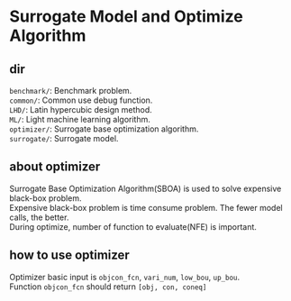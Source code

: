 # Surrogate Model and Optimize Algorithm

## dir

`benchmark/`: Benchmark problem.  
`common/`: Common use debug function.  
`LHD/`: Latin hypercubic design method.  
`ML/`: Light machine learning algorithm.  
`optimizer/`: Surrogate base optimization algorithm.  
`surrogate/`: Surrogate model.  

## about optimizer

Surrogate Base Optimization Algorithm(SBOA) is used to solve expensive black-box problem.  
Expensive black-box problem is time consume problem. The fewer model calls, the better.  
During optimize, number of function to evaluate(NFE) is important.

## how to use optimizer

Optimizer basic input is `objcon_fcn`, `vari_num`, `low_bou`, `up_bou`.  
Function `objcon_fcn` should return `[obj, con, coneq]`  
 
